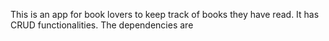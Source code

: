 This is an app for book lovers to keep track of books they have read.
It has CRUD functionalities.
The dependencies are
